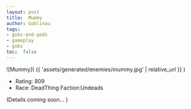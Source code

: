 ```yaml
---
layout: post
title:  Mummy
author: Goblinou
tags:
- gobs-and-gods
- gameplay
- gobs
toc:  false
---
```


![Mummy]( {{ 'assets/generated/enemies/mummy.jpg' | relative_url }} )
- Rating: 809
- Race: DeadThing  Faction:Undeads

(Details coming soon... )